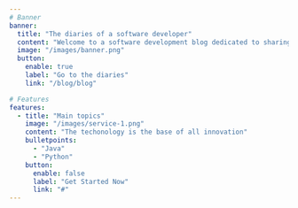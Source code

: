 ```yaml
---
# Banner
banner:
  title: "The diaries of a software developer"
  content: "Welcome to a software development blog dedicated to sharing insights, tutorials, and experiences from the world of modern software engineering with artificial intelligence."
  image: "/images/banner.png"
  button:
    enable: true
    label: "Go to the diaries"
    link: "/blog/blog"

# Features
features:
  - title: "Main topics"
    image: "/images/service-1.png"
    content: "The techonology is the base of all innovation"
    bulletpoints:
      - "Java"
      - "Python"
    button:
      enable: false
      label: "Get Started Now"
      link: "#"
---
```

